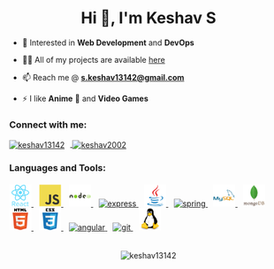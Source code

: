 <h1 align="center">Hi 👋, I'm Keshav S</h1>
<!-- <h3 align="center">An aspiring Full Stack developer from India</h3> -->

- 🚀 Interested in **Web Development** and **DevOps**

- 👨‍💻 All of my projects are available <a href="https://github.com/Keshav13142?tab=repositories"
    target="_blank">here</a>

- 📫 Reach me @ **s.keshav13142@gmail.com**

<!-- - 📄 Know about my experiences [https://rb.gy/qatyzz](https://rb.gy/qatyzz) -->

- ⚡ I like **Anime** 🤖 and **Video Games**
<h3 align="left">Connect with me:</h3>
<p align="left" style="margin-top:10px">
    <a href="https://www.instagram.com/_keshav._s/" target="_blank"><img style="margin-right:10px" align="center"
            src="https://raw.githubusercontent.com/rahuldkjain/github-profile-readme-generator/master/src/images/icons/Social/instagram.svg"
            alt="keshav13142" height="30" width="40" />
    </a>
    <a href="https://linkedin.com/in/keshav2002" target="_blank"><img align="center" style="margin-right:10px"
            src="https://raw.githubusercontent.com/rahuldkjain/github-profile-readme-generator/master/src/images/icons/Social/linked-in-alt.svg"
            alt="keshav2002" height="30" width="40" />
    </a>
</p>

<h3 align="left">Languages and Tools:</h3>

<p align-items="left" style="margin-top:20px">
    <a style="margin-right:10px" href="https://reactjs.org/" target="_blank" rel="noreferrer">
        <img src="https://raw.githubusercontent.com/devicons/devicon/master/icons/react/react-original-wordmark.svg"
            alt="react" width="40" height="40" /> </a>
    <a style="margin-right:10px" href="https://developer.mozilla.org/en-US/docs/Web/JavaScript" target="_blank"
        rel="noreferrer">
        <img src="https://raw.githubusercontent.com/devicons/devicon/master/icons/javascript/javascript-original.svg"
            alt="javascript" width="40" height="40" />
    </a>
    <a style="margin-right:10px" href="https://nodejs.org" target="_blank" rel="noreferrer">
        <img src="https://raw.githubusercontent.com/devicons/devicon/master/icons/nodejs/nodejs-original-wordmark.svg"
            alt="nodejs" width="40" height="40" />
    </a>
    <a style="margin-right:10px" href="https://expressjs.com" target="_blank" rel="noreferrer">
        <img src="https://encrypted-tbn0.gstatic.com/images?q=tbn:ANd9GcTlhnWKpdLN5UNEf0ucthQXDWuvCl-3jxEfNg&usqp=CAU"
            alt="express" width="40" height="40" />
    </a>
    <a style="margin-right:10px" href="https://www.java.com" target="_blank" rel="noreferrer">
        <img src="https://raw.githubusercontent.com/devicons/devicon/master/icons/java/java-original.svg" alt="java"
            width="40" height="40" />
    </a>
    <a style="margin-right:10px" href="https://spring.io/" target="_blank" rel="noreferrer">
        <img src="https://www.vectorlogo.zone/logos/springio/springio-icon.svg" alt="spring" width="40" height="40" />
    </a>
    <a style="margin-right:10px" href="https://www.mysql.com/" target="_blank" rel="noreferrer">
        <img src="https://raw.githubusercontent.com/devicons/devicon/master/icons/mysql/mysql-original-wordmark.svg"
            alt="mysql" width="40" height="40" />
    </a>
    <a style="margin-right:10px" href="https://www.mongodb.com/" target="_blank" rel="noreferrer">
        <img src="https://raw.githubusercontent.com/devicons/devicon/master/icons/mongodb/mongodb-original-wordmark.svg"
            alt="mongodb" width="40" height="40" />
    </a>
    <a style="margin-right:10px" href="https://www.w3.org/html/" target="_blank" rel="noreferrer">
        <img src="https://raw.githubusercontent.com/devicons/devicon/master/icons/html5/html5-original-wordmark.svg"
            alt="html5" width="40" height="40" />
    </a>
    <a style="margin-right:10px" href="https://www.w3schools.com/css/" target="_blank" rel="noreferrer">
        <img src="https://raw.githubusercontent.com/devicons/devicon/master/icons/css3/css3-original-wordmark.svg"
            alt="css3" width="40" height="40" />
    </a>
    <a style="margin-right:10px" href="https://angular.io" target="_blank" rel="noreferrer">
        <img src="https://angular.io/assets/images/logos/angular/angular.svg" alt="angular" width="40" height="40" />
    </a>
    <a style="margin-right:10px" href="https://git-scm.com/" target="_blank" rel="noreferrer">
        <img src="https://www.vectorlogo.zone/logos/git-scm/git-scm-icon.svg" alt="git" width="40" height="40" />
    </a>
    <a style="margin-right:10px" href="https://www.linux.org/" target="_blank" rel="noreferrer">
        <img src="https://raw.githubusercontent.com/devicons/devicon/master/icons/linux/linux-original.svg" alt="linux"
            width="40" height="40" />
    </a>
    <!-- <a style="margin-right:10px" href="https://www.typescriptlang.org/" target="_blank" rel="noreferrer">
        <img src="https://raw.githubusercontent.com/devicons/devicon/master/icons/typescript/typescript-original.svg"
            alt="typescript" width="40" height="40" />
    </a> -->
</p>

<p align="center"><img style="margin-top:20px"
        src="https://github-readme-stats.vercel.app/api/top-langs?username=keshav13142&show_icons=true&locale=en&layout=compact"
        alt="keshav13142" /></p>

<!-- <p>
    <img align="center" src="https://github-readme-stats.vercel.app/api?username=keshav13142&show_icons=true&locale=en"
        alt="keshav13142" />
</p> -->
